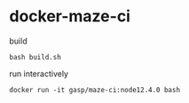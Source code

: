 # docker-maze-ci

build

`bash build.sh`

run interactively

`docker run -it gasp/maze-ci:node12.4.0 bash`
